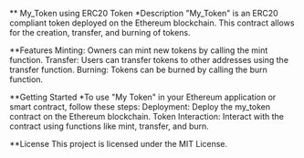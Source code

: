 ** My_Token using ERC20 Token 
*Description
"My_Token"  is an ERC20 compliant token deployed on the Ethereum blockchain. This contract allows for the creation, transfer, and burning of tokens.

**Features
Minting: Owners can mint new tokens by calling the mint function.
Transfer: Users can transfer tokens to other addresses using the transfer function.
Burning: Tokens can be burned by calling the burn function.

**Getting Started
*To use "My Token" in your Ethereum application or smart contract, follow these steps:
Deployment: Deploy the my_token contract on the Ethereum blockchain.
Token Interaction: Interact with the contract using functions like mint, transfer, and burn.

**License
This project is licensed under the MIT License.

